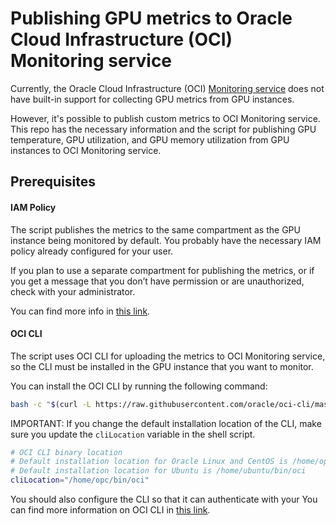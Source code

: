 # Publishing GPU metrics to Oracle Cloud Infrastructure (OCI) Monitoring service

Currently, the Oracle Cloud Infrastructure (OCI) [Monitoring service](https://docs.cloud.oracle.com/iaas/Content/Monitoring/Concepts/monitoringoverview.htm) does not have built-in support for collecting GPU metrics from GPU instances.

However, it's possible to publish custom metrics to OCI Monitoring service. This repo has the necessary information and the script for publishing GPU temperature, GPU utilization, and GPU memory utilization from GPU instances to OCI Monitoring service.

## Prerequisites

#### IAM Policy
The script publishes the metrics to the same compartment as the GPU instance being monitored by default. You probably have the necessary IAM policy already configured for your user.

If you plan to use a separate compartment for publishing the metrics, or if you get a message that you don’t have permission or are unauthorized, check with your administrator.

You can find more info in [this link](https://docs.cloud.oracle.com/iaas/Content/Identity/Concepts/commonpolicies.htm#metrics-publish).


#### OCI CLI
The script uses OCI CLI for uploading the metrics to OCI Monitoring service, so the CLI must be installed in the GPU instance that you want to monitor.

You can install the OCI CLI by running the following command:

```zsh
bash -c "$(curl -L https://raw.githubusercontent.com/oracle/oci-cli/master/scripts/install/install.sh)"
```
IMPORTANT: If you change the default installation location of the CLI, make sure you update the `cliLocation` variable in the shell script.

```zsh
# OCI CLI binary location
# Default installation location for Oracle Linux and CentOS is /home/opc/bin/oci
# Default installation location for Ubuntu is /home/ubuntu/bin/oci
cliLocation="/home/opc/bin/oci"
```

You should also configure the CLI so that it can authenticate with your 
You can find more information on OCI CLI in [this link](https://docs.cloud.oracle.com/iaas/Content/API/Concepts/cliconcepts.htm).

